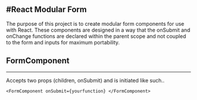 #React Modular Form
---
The purpose of this project is to create modular form components for use with React. These components are designed in a way that the onSubmit and onChange functions are declared within the parent scope and not coupled to the form and inputs for maximum portability.

## FormComponent
---
Accepts two props (children, onSubmit) and is initiated like such..

`
<FormComponent onSubmit={yourfunction}
</FormComponent>
`
